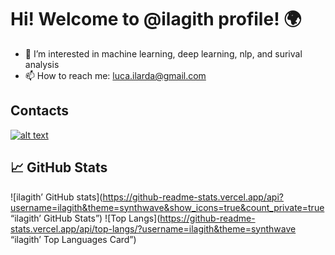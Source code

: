 # Hi! Welcome to @ilagith profile! 🌍 

- 👀 I’m interested in machine learning, deep learning, nlp, and surival analysis 
- 📫 How to reach me: luca.ilarda@gmail.com

## Contacts 

<a href=”https://https://www.linkedin.com/in/luca-ilarda-b150b7193/> ![alt text](https://img.shields.io/badge/-LinkedIn-b150b7193/style=plastic&logo=linkedIn)</a>

## 📈 GitHub Stats

![ilagith’ GitHub stats](https://github-readme-stats.vercel.app/api?username=ilagith&theme=synthwave&show_icons=true&count_private=true “ilagith’ GitHub Stats”)
![Top Langs](https://github-readme-stats.vercel.app/api/top-langs/?username=ilagith&theme=synthwave “ilagith’ Top Languages Card”)

<!---
ilagith/ilagith is a ✨ special ✨ repository because its `README.md` (this file) appears on your GitHub profile.
You can click the Preview link to take a look at your changes.
--->
